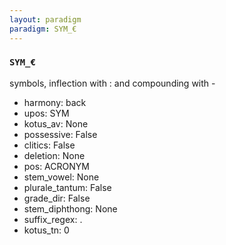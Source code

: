 ```yaml
---
layout: paradigm
paradigm: SYM_€
---
```

### ` SYM_€ `

symbols, inflection with : and compounding with -
* harmony: back
* upos: SYM
* kotus_av: None
* possessive: False
* clitics: False
* deletion: None
* pos: ACRONYM
* stem_vowel: None
* plurale_tantum: False
* grade_dir: False
* stem_diphthong: None
* suffix_regex: .
* kotus_tn: 0
